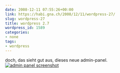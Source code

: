 ```yaml
---
date: 2008-12-11 07:55:26+00:00
link: https://habi.gna.ch/2008/12/11/wordpress-27/
slug: wordpress-27
title: wordpress 2.7
wordpress_id: 1589
categories:
- none
tags:
- wordpress
---
```


doch, das sieht gut aus, dieses neue admin-panel.[![admin panel screenshot](https://habi.gna.ch/wp-content/uploads/2008/12/picture-1-300x216.png)](https://habi.gna.ch/wp-content/uploads/2008/12/picture-1-1024x737.png)

